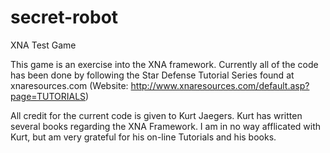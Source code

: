 secret-robot
============

XNA Test Game

This game is an exercise into the XNA framework.  Currently all of the code has been done by following the Star Defense
Tutorial Series found at xnaresources.com (Website: http://www.xnaresources.com/default.asp?page=TUTORIALS)

All credit for the current code is given to Kurt Jaegers.
Kurt has written several books regarding the XNA Framework.
I am in no way afflicated with Kurt, but am very grateful for his on-line Tutorials and his books.
